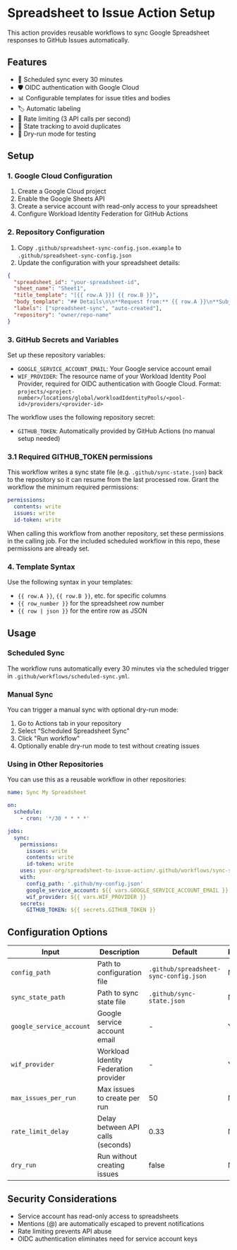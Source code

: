# Spreadsheet to Issue Action Setup

This action provides reusable workflows to sync Google Spreadsheet responses to GitHub Issues automatically.

## Features

- 🔄 Scheduled sync every 30 minutes
- 🛡️ OIDC authentication with Google Cloud
- 📊 Configurable templates for issue titles and bodies
- 🏷️ Automatic labeling
- 🚦 Rate limiting (3 API calls per second)
- 📝 State tracking to avoid duplicates
- 🧪 Dry-run mode for testing

## Setup

### 1. Google Cloud Configuration

1. Create a Google Cloud project
2. Enable the Google Sheets API
3. Create a service account with read-only access to your spreadsheet
4. Configure Workload Identity Federation for GitHub Actions

### 2. Repository Configuration

1. Copy `.github/spreadsheet-sync-config.json.example` to `.github/spreadsheet-sync-config.json`
2. Update the configuration with your spreadsheet details:

```json
{
  "spreadsheet_id": "your-spreadsheet-id",
  "sheet_name": "Sheet1",
  "title_template": "[{{ row.A }}] {{ row.B }}",
  "body_template": "## Details\n\n**Request from:** {{ row.A }}\n**Subject:** {{ row.B }}\n**Description:** {{ row.C }}\n\n---\n\n_Auto-generated from spreadsheet row {{ row_number }}_",
  "labels": ["spreadsheet-sync", "auto-created"],
  "repository": "owner/repo-name"
}
```

### 3. GitHub Secrets and Variables

Set up these repository variables:
- `GOOGLE_SERVICE_ACCOUNT_EMAIL`: Your Google service account email
- `WIF_PROVIDER`: The resource name of your Workload Identity Pool Provider, required for OIDC authentication with Google Cloud.
  Format: `projects/<project-number>/locations/global/workloadIdentityPools/<pool-id>/providers/<provider-id>`

The workflow uses the following repository secret:
- `GITHUB_TOKEN`: Automatically provided by GitHub Actions (no manual setup needed)

### 3.1 Required GITHUB_TOKEN permissions

This workflow writes a sync state file (e.g. `.github/sync-state.json`) back to the repository so it can resume from the last processed row. Grant the workflow the minimum required permissions:

```yaml
permissions:
  contents: write
  issues: write
  id-token: write
```

When calling this workflow from another repository, set these permissions in the calling job. For the included scheduled workflow in this repo, these permissions are already set.

### 4. Template Syntax

Use the following syntax in your templates:
- `{{ row.A }}`, `{{ row.B }}`, etc. for specific columns
- `{{ row_number }}` for the spreadsheet row number
- `{{ row | json }}` for the entire row as JSON

## Usage

### Scheduled Sync

The workflow runs automatically every 30 minutes via the scheduled trigger in `.github/workflows/scheduled-sync.yml`.

### Manual Sync

You can trigger a manual sync with optional dry-run mode:

1. Go to Actions tab in your repository
2. Select "Scheduled Spreadsheet Sync"
3. Click "Run workflow"
4. Optionally enable dry-run mode to test without creating issues

### Using in Other Repositories

You can use this as a reusable workflow in other repositories:

```yaml
name: Sync My Spreadsheet

on:
  schedule:
    - cron: '*/30 * * * *'

jobs:
  sync:
    permissions:
      issues: write
      contents: write
      id-token: write
    uses: your-org/spreadsheet-to-issue-action/.github/workflows/sync-spreadsheet-to-issues.yml@main
    with:
      config_path: '.github/my-config.json'
      google_service_account: ${{ vars.GOOGLE_SERVICE_ACCOUNT_EMAIL }}
      wif_provider: ${{ vars.WIF_PROVIDER }}
    secrets:
      GITHUB_TOKEN: ${{ secrets.GITHUB_TOKEN }}
```

## Configuration Options

| Input | Description | Default | Required |
|-------|-------------|---------|----------|
| `config_path` | Path to configuration file | `.github/spreadsheet-sync-config.json` | No |
| `sync_state_path` | Path to sync state file | `.github/sync-state.json` | No |
| `google_service_account` | Google service account email | - | Yes |
| `wif_provider` | Workload Identity Federation provider | - | Yes |
| `max_issues_per_run` | Max issues to create per run | 50 | No |
| `rate_limit_delay` | Delay between API calls (seconds) | 0.33 | No |
| `dry_run` | Run without creating issues | false | No |

## Security Considerations

- Service account has read-only access to spreadsheets
- Mentions (@) are automatically escaped to prevent notifications
- Rate limiting prevents API abuse
- OIDC authentication eliminates need for service account keys
